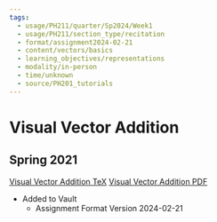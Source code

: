 ```yaml
---
tags:
  - usage/PH211/quarter/Sp2024/Week1
  - usage/PH211/section_type/recitation
  - format/assignment2024-02-21
  - content/vectors/basics
  - learning_objectives/representations
  - modality/in-person
  - time/unknown
  - source/PH201_tutorials
---
```

# Visual Vector Addition
## Spring 2021
[Visual Vector Addition TeX](./Visual_Vector_Addition_2024_04_03.tex)
[Visual Vector Addition PDF](./Visual_Vector_Addition_2024_04_03.pdf)
* Added to Vault
	* Assignment Format Version 2024-02-21